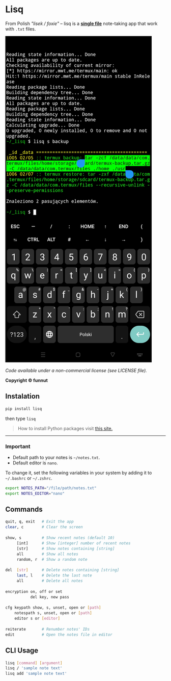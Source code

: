 # Lisq

From Polish *"lisek / foxie"* – lisq is a [**single file**](https://github.com/funnut/Lisq/blob/main/lisq/lisq.py) note-taking app that work with `.txt` files.

![Zrzut ekranu](https://raw.githubusercontent.com/funnut/Lisq/refs/heads/dev/screenshot.jpg)

*Code available under a non-commercial license (see LICENSE file).*

**Copyright © funnut**

## Instalation

```bash
pip install lisq
```

then type `lisq`

> How to install Python packages visit [this site.](https://packaging.python.org/en/latest/tutorials/installing-packages/)

---

### Important

+ Default path to your notes is `~/notes.txt`.
+ Default editor is `nano`.

To change it, set the following variables in your system by adding it to `~/.bashrc` or `~/.zshrc`.

```bash
export NOTES_PATH="/file/path/notes.txt"
export NOTES_EDITOR="nano"
```

## Commands

```bash
quit, q, exit   # Exit the app  
clear, c        # Clear the screen  

show, s         # Show recent notes (default 10)  
     [int]      # Show [integer] number of recent notes  
     [str]      # Show notes containing [string]  
     all        # Show all notes  
     random, r  # Show a random note  

del  [str]      # Delete notes containing [string]  
     last, l    # Delete the last note  
     all        # Delete all notes  

encryption on, off or set 
           del key, new pass

cfg keypath show, s, unset, open or [path]
    notespath s, unset, open or [path]
    editor s or [editor]

reiterate       # Renumber notes' IDs  
edit            # Open the notes file in editor
```


## CLI Usage

```bash
lisq [command] [argument]
lisq / 'sample note text'
lisq add 'sample note text'
```
